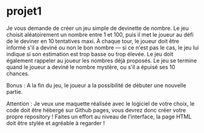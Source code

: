 # projet1

Je vous demande de créer un jeu simple de devinette de nombre.
Le jeu choisit aléatoirement un nombre entre 1 et 100, puis il met le joueur au défi de le deviner en 10 tentatives maxi.
À chaque tour, le joueur doit être informé s'il a deviné ou non le bon nombre — si ce n'est pas le cas, le jeu lui indique si son estimation est trop basse ou trop élevée.
Le jeu doit également rappeler au joueur les nombres déjà proposés.
Le jeu se termine quand le joueur a deviné le nombre mystère, ou s'il a épuisé ses 10 chances.

Bonus : A la fin du jeu, le joueur a la possibilité de débuter une nouvelle partie.

Attention : Je veux une maquette réalisée avec le logiciel de votre choix, le code doit être hébergé sur Github pages, vous devrez donc créer votre propre repository !
Faites un effort au niveau de l’interface, la page HTML doit être stylée et agréable à regarder !
